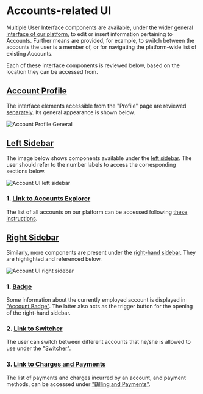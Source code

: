 # Accounts-related UI

Multiple User Interface components are available, under the wider general [interface of our platform](../../ui/overview.md), to edit or insert information pertaining to Accounts. Further means are provided, for example, to switch between the accounts the user is a member of, or for navigating the platform-wide list of existing Accounts.

Each of these interface components is reviewed below, based on the location they can be accessed from.

## [Account Profile](profile-page.md)

The interface elements accessible from the "Profile" page are reviewed [separately](profile-page.md). Its general appearance is shown below.

![Account Profile General](../../images/accounts/account-profile-general.png "Account Profile General")

## [Left Sidebar](../../ui/left-sidebar.md)

The image below shows components available under the [left sidebar](../../ui/left-sidebar.md). The user should refer to the number labels to access the corresponding sections below.

![Account UI left sidebar](../../images/accounts/left-sidebar-accounts.png "Account UI left sidebar")

### 1. [Link to Accounts Explorer](explorer.md)

The list of all accounts on our platform  can be accessed following [these instructions](explorer.md).

## [Right Sidebar](../../ui/right-sidebar.md)

Similarly, more components are present under the [right-hand sidebar](../../ui/right-sidebar.md). They are highlighted and referenced below.

![Account UI right sidebar](../../images/accounts/right-sidebar-accounts.png "Account UI right sidebar")

### 1. [Badge](account-badge.md)

Some information about the currently employed account is displayed in ["Account Badge"](account-badge.md). The latter also acts as the trigger button for the opening of the right-hand sidebar.

### 2. [Link to Switcher](switcher.md)

The user can switch between different accounts that he/she is allowed to use under the ["Switcher"](switcher.md). 

### 3. [Link to Charges and Payments](charges-payments.md)

The list of payments and charges incurred by an account, and payment methods, can be accessed under ["Billing and Payments"](charges-payments.md).
